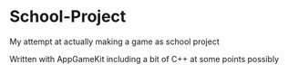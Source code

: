 # School-Project

My attempt at actually making a game as school project

Written with AppGameKit including a bit of C++ at some points possibly
